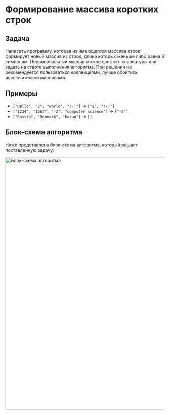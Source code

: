 # Формирование массива коротких строк

## Задача

Написать программу, которая из имеющегося массива строк формирует новый массив из строк, длина которых меньше либо равна 3 символам. Первоначальный массив можно ввести с клавиатуры или задать на старте выполнения алгоритма. При решении не рекомендуется пользоваться коллекциями, лучше обойтись исключительно массивами.

## Примеры

- `["Hello", "2", "world", ":-)"]` → `["2", ":-)"]`
- `["1234", "1567", "-2", "computer science"]` → `["-2"]`
- `["Russia", "Denmark", "Kazan"]` → `[]`

## Блок-схема алгоритма

Ниже представлена блок-схема алгоритма, который решает поставленную задачу:

<img alt="Блок-схема алгоритма" height="800" src="D:\_GEEKBRAINS\final\final\bs_final.jpg" title="Блок-схема алгоритма"/>